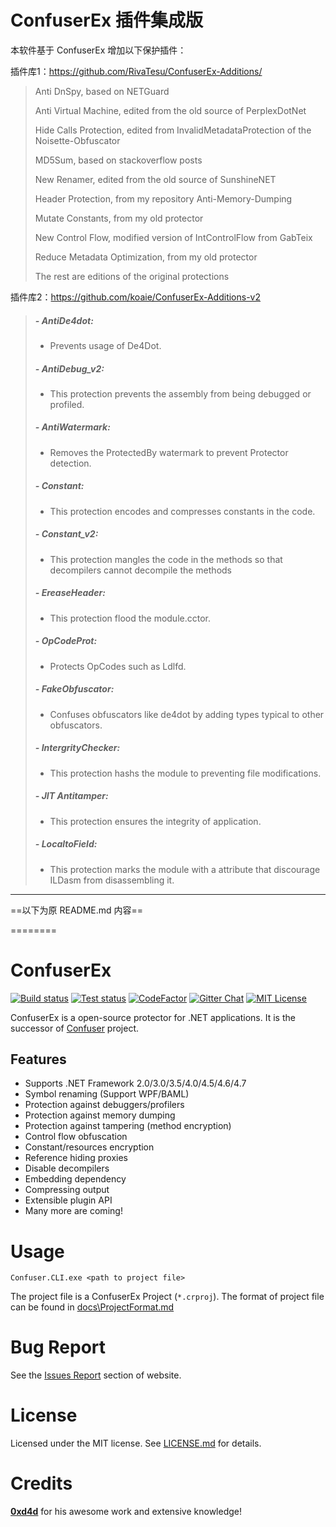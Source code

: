 

# ConfuserEx 插件集成版

本软件基于 ConfuserEx 增加以下保护插件：

插件库1：https://github.com/RivaTesu/ConfuserEx-Additions/

> Anti DnSpy, based on NETGuard
>
> Anti Virtual Machine, edited from the old source of PerplexDotNet
>
> Hide Calls Protection, edited from InvalidMetadataProtection of the Noisette-Obfuscator
>
> MD5Sum, based on stackoverflow posts
>
> New Renamer, edited from the old source of SunshineNET
>
> Header Protection, from my repository Anti-Memory-Dumping
>
> Mutate Constants, from my old protector
>
> New Control Flow, modified version of IntControlFlow from GabTeix
>
> Reduce Metadata Optimization, from my old protector
>
> The rest are editions of the original protections



插件库2：https://github.com/koaie/ConfuserEx-Additions-v2

> ##### - AntiDe4dot:
>
> - Prevents usage of De4Dot.
>
> ##### - AntiDebug_v2:
>
> - This protection prevents the assembly from being debugged or profiled.
>
> ##### - AntiWatermark:
>
> - Removes the ProtectedBy watermark to prevent Protector detection.
>
> ##### - Constant:
>
> - This protection encodes and compresses constants in the code.
>
> ##### - Constant_v2:
>
> - This protection mangles the code in the methods so that decompilers cannot decompile the methods
>
> ##### - EreaseHeader:
>
> - This protection flood the module.cctor.
>
> ##### - OpCodeProt:
>
> - Protects OpCodes such as Ldlfd.
>
> ##### - FakeObfuscator:
>
> - Confuses obfuscators like de4dot by adding types typical to other obfuscators.
>
> ##### - IntergrityChecker:
>
> - This protection hashs the module to preventing file modifications.
>
> ##### - JIT Antitamper:
>
> - This protection ensures the integrity of application.
>
> ##### - LocaltoField:
>
> - This protection marks the module with a attribute that discourage ILDasm from disassembling it.



---

==以下为原 README.md 内容==


========

# ConfuserEx

[![Build status][img_build]][build]
[![Test status][img_test]][test]
[![CodeFactor][img_codefactor]][codefactor]
[![Gitter Chat][img_gitter]][gitter]
[![MIT License][img_license]][license]

ConfuserEx is a open-source protector for .NET applications.
It is the successor of [Confuser][confuser] project.

## Features

* Supports .NET Framework 2.0/3.0/3.5/4.0/4.5/4.6/4.7
* Symbol renaming (Support WPF/BAML)
* Protection against debuggers/profilers
* Protection against memory dumping
* Protection against tampering (method encryption)
* Control flow obfuscation
* Constant/resources encryption
* Reference hiding proxies
* Disable decompilers
* Embedding dependency
* Compressing output
* Extensible plugin API
* Many more are coming!

# Usage

```Batchfile
Confuser.CLI.exe <path to project file>
```

The project file is a ConfuserEx Project (`*.crproj`).
The format of project file can be found in [docs\ProjectFormat.md][project_format]

# Bug Report

See the [Issues Report][issues] section of website.

# License

Licensed under the MIT license. See [LICENSE.md][license] for details.

# Credits

**[0xd4d]** for his awesome work and extensive knowledge!

[0xd4d]: https://github.com/0xd4d
[build]: https://ci.appveyor.com/project/mkaring/confuserex/branch/master
[codefactor]: https://www.codefactor.io/repository/github/mkaring/confuserex/overview/master
[confuser]: http://confuser.codeplex.com
[issues]: https://github.com/mkaring/ConfuserEx/issue
[gitter]: https://gitter.im/ConfuserEx/community
[license]: LICENSE.md
[project_format]: docs/ProjectFormat.md
[test]: https://ci.appveyor.com/project/mkaring/confuserex/branch/master/tests

[img_build]: https://img.shields.io/appveyor/ci/mkaring/ConfuserEx/master.svg?style=flat
[img_codefactor]: https://www.codefactor.io/repository/github/mkaring/confuserex/badge/master
[img_gitter]: https://img.shields.io/gitter/room/mkaring/ConfuserEx.svg?style=flat
[img_license]: https://img.shields.io/github/license/mkaring/ConfuserEx.svg?style=flat
[img_test]: https://img.shields.io/appveyor/tests/mkaring/ConfuserEx/master.svg?style=flat&compact_message
